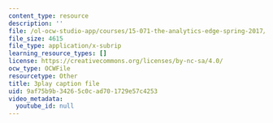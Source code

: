 ```yaml
---
content_type: resource
description: ''
file: /ol-ocw-studio-app/courses/15-071-the-analytics-edge-spring-2017/9af75b9b34265c0cad701729e57c4253_pelPpuYUAho.vtt
file_size: 4615
file_type: application/x-subrip
learning_resource_types: []
license: https://creativecommons.org/licenses/by-nc-sa/4.0/
ocw_type: OCWFile
resourcetype: Other
title: 3play caption file
uid: 9af75b9b-3426-5c0c-ad70-1729e57c4253
video_metadata:
  youtube_id: null
---
```

